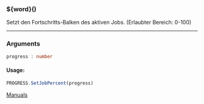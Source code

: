 ﻿### ${word}()
Setzt den Fortschritts-Balken des aktiven Jobs. (Erlaubter Bereich: 0-100)

----

### Arguments
```ts
progress : number
```
#### Usage:
```ts
PROGRESS.SetJobPercent(progress)
```

[Manuals](https://manuals.opacc.ch/docs/doku2401/F-Script/ScriptBlockFunc.PROGRESS.SetJobPercent.html)
